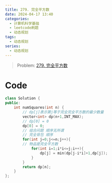 ```yaml
---
title: 279. 完全平方数
date: 2024-04-17 13:40
categories:
  - 计算机科学基础
  - leetcode刷题
  - 动态规划
tags:
  - 动态规划
series:
  - 动态规划
---
```


> Problem: [279. 完全平方数](https://leetcode.cn/problems/perfect-squares/description/)


# Code
```C++ []
class Solution {
public:
    int numSquares(int n) {
        // dp[j]表示第j等于完全完全平方数的最少数量
        vector<int> dp(n+1,INT_MAX);
        // dp[0] = 0
        dp[0] = 0;
        // 组合问题 顺序无所谓
        // 完全背包 顺序
        for(int j=0;j<=n;j++){
        // 物品是完全平方数
            for(int i=1;i*i<=j;i++){
                dp[j] = min(dp[j-i*i]+1,dp[j]);
            }
        }
        return dp[n];
    }
};
```
  
